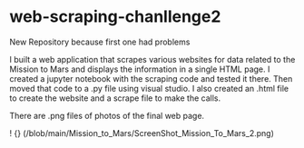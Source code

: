 # web-scraping-chanllenge2
New Repository because first one had problems 

I built a web application that scrapes various websites for data related to 
the Mission to Mars and displays the information in a single HTML page.
I created a jupyter notebook with the scraping code and tested it there.
Then moved that code to a .py file using visual studio.
I also created an .html file to create the website and a scrape file to make the calls.

There are .png files of photos of the final web page.

! {} (/blob/main/Mission_to_Mars/ScreenShot_Mission_To_Mars_2.png)

